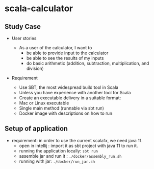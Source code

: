 # scala-calculator

## Study Case
* User stories
    * As a user of the calculator, I want to
        * be able to provide input to the calculator
        * be able to see the results of my inputs
        * do basic arithmetic (addition, subtraction, multiplication, and division)

* Requirement
    * Use SBT, the most widespread build tool in Scala
    * Unless you have experience with another tool for Scala
    * Create an executable delivery in a suitable format:
    * Mac or Linux executable
    * Single main method (runnable via sbt run)
    * Docker image with descriptions on how to run
  
## Setup of application
* requirement: in order to use the current scalafx, we need java 11.
    * open in intellij : import it as sbt project with java 11 to run it.
    * running the application locally:  ```sbt run```
    * assemble jar and run it : ```./docker/assembly_run.sh```
    * running with jar: ```./docker/run_jar.sh ```



